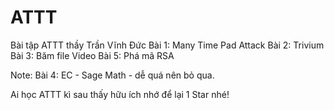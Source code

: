 # ATTT
Bài tập ATTT thầy Trần Vĩnh Đức
Bài 1: Many Time Pad Attack
Bài 2: Trivium
Bài 3: Băm file Video
Bài 5: Phá mã RSA

Note: Bài 4: EC - Sage Math - dễ quá nên bỏ qua.

Ai học ATTT kì sau thấy hữu ích nhớ để lại 1 Star nhé!
